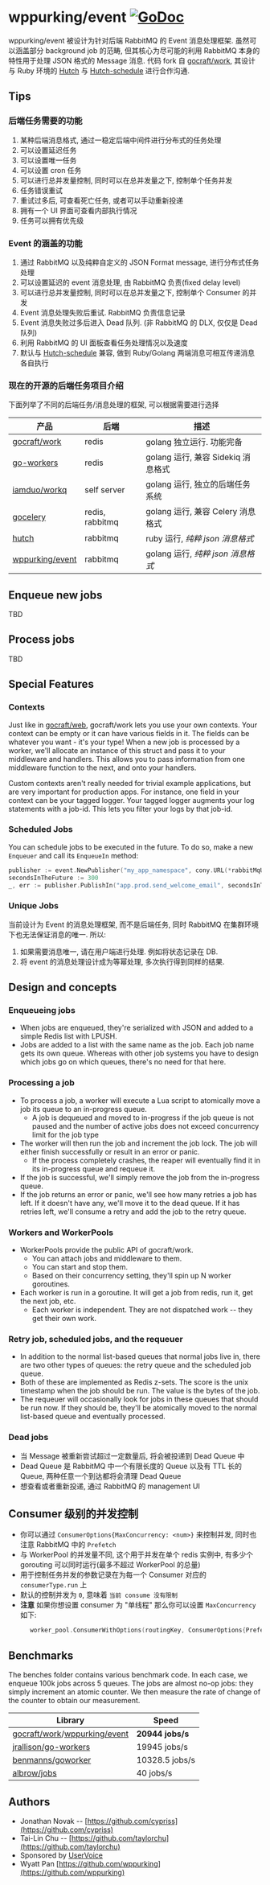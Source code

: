 # wppurking/event [![GoDoc](https://godoc.org/github.com/wppurking/event?status.png)](https://godoc.org/github.com/wppurking/event)

wppurking/event 被设计为针对后端 RabbitMQ 的 Event 消息处理框架. 虽然可以涵盖部分 background job 的范畴, 
但其核心为尽可能的利用 RabbitMQ 本身的特性用于处理 JSON 格式的 Message 消息. 代码 fork 自 [gocraft/work](https://github.com/gocraft/work),
其设计与 Ruby 环境的 [Hutch](https://github.com/gocardless/hutch) 与 [Hutch-schedule](https://github.com/wppurking/hutch-schedule) 进行合作沟通.

## Tips
### 后端任务需要的功能
1. 某种后端消息格式, 通过一稳定后端中间件进行分布式的任务处理
2. 可以设置延迟任务
3. 可以设置唯一任务
4. 可以设置 cron 任务
5. 可以进行总并发量控制, 同时可以在总并发量之下, 控制单个任务并发
6. 任务错误重试
7. 重试过多后, 可查看死亡任务, 或者可以手动重新投递
8. 拥有一个 UI 界面可查看内部执行情况
9. 任务可以拥有优先级

### Event 的涵盖的功能
1. 通过 RabbitMQ 以及纯粹自定义的 JSON Format message, 进行分布式任务处理
2. 可以设置延迟的 event 消息处理, 由 RabbitMQ 负责(fixed delay level)
3. 可以进行总并发量控制, 同时可以在总并发量之下, 控制单个 Consumer 的并发
4. Event 消息处理失败后重试. RabbitMQ 负责信息记录
5. Event 消息失败过多后进入 Dead 队列. (非 RabbitMQ 的 DLX, 仅仅是 Dead 队列)
6. 利用 RabbitMQ 的 UI 面板查看任务处理情况以及速度
7. 默认与 [Hutch-schedule](https://github.com/wppurking/hutch-schedule) 兼容, 做到 Ruby/Golang 两端消息可相互传递消息各自执行

### 现在的开源的后端任务项目介绍
下面列举了不同的后端任务/消息处理的框架, 可以根据需要进行选择
 
| 产品 | 后端 | 描述 |
| --- | --- | --- |
| [gocraft/work](https://github.com/gocraft/work) | redis | golang 独立运行. 功能完备 |
| [go-workers](https://github.com/jrallison/go-workers) | redis | golang 运行, 兼容 Sidekiq 消息格式 |
| [iamduo/workq](https://github.com/iamduo/workq)| self server | golang 运行, 独立的后端任务系统 |
| [gocelery](https://github.com/gocelery/gocelery) | redis, rabbitmq | golang 运行, 兼容 Celery 消息格式 |
| [hutch](https://github.com/gocardless/hutch) | rabbitmq | ruby 运行, *纯粹 json 消息格式* |
| [wppurking/event](https://github.com/wppurking/event) | rabbitmq | golang 运行, *纯粹 json 消息格式* |


## Enqueue new jobs
TBD

## Process jobs
TBD

## Special Features

### Contexts

Just like in [gocraft/web](https://www.github.com/gocraft/web), gocraft/work lets you use your own contexts. Your context can be empty or it can have various fields in it. The fields can be whatever you want - it's your type! When a new job is processed by a worker, we'll allocate an instance of this struct and pass it to your middleware and handlers. This allows you to pass information from one middleware function to the next, and onto your handlers.

Custom contexts aren't really needed for trivial example applications, but are very important for production apps. For instance, one field in your context can be your tagged logger. Your tagged logger augments your log statements with a job-id. This lets you filter your logs by that job-id.

### Scheduled Jobs

You can schedule jobs to be executed in the future. To do so, make a new ```Enqueuer``` and call its ```EnqueueIn``` method:

```go
publisher := event.NewPublisher("my_app_namespace", cony.URL(*rabbitMqURL))
secondsInTheFuture := 300
_, err := publisher.PublishIn("app.prod.send_welcome_email", secondsInTheFuture, event.Q{"address": "test@example.com"})
```

### Unique Jobs
当前设计为 Event 的消息处理框架, 而不是后端任务, 同时 RabbitMQ 在集群环境下也无法保证消息的唯一. 所以:
1. 如果需要消息唯一, 请在用户端进行处理. 例如将状态记录在 DB.
2. 将 event 的消息处理设计成为等幂处理, 多次执行得到同样的结果.

## Design and concepts

### Enqueueing jobs

* When jobs are enqueued, they're serialized with JSON and added to a simple Redis list with LPUSH.
* Jobs are added to a list with the same name as the job. Each job name gets its own queue. Whereas with other job systems you have to design which jobs go on which queues, there's no need for that here.

### Processing a job

* To process a job, a worker will execute a Lua script to atomically move a job its queue to an in-progress queue.
  * A job is dequeued and moved to in-progress if the job queue is not paused and the number of active jobs does not exceed concurrency limit for the job type 
* The worker will then run the job and increment the job lock. The job will either finish successfully or result in an error or panic.
  * If the process completely crashes, the reaper will eventually find it in its in-progress queue and requeue it.
* If the job is successful, we'll simply remove the job from the in-progress queue.
* If the job returns an error or panic, we'll see how many retries a job has left. If it doesn't have any, we'll move it to the dead queue. If it has retries left, we'll consume a retry and add the job to the retry queue. 

### Workers and WorkerPools

* WorkerPools provide the public API of gocraft/work.
  * You can attach jobs and middleware to them.
  * You can start and stop them.
  * Based on their concurrency setting, they'll spin up N worker goroutines.
* Each worker is run in a goroutine. It will get a job from redis, run it, get the next job, etc.
  * Each worker is independent. They are not dispatched work -- they get their own work.

### Retry job, scheduled jobs, and the requeuer

* In addition to the normal list-based queues that normal jobs live in, there are two other types of queues: the retry queue and the scheduled job queue.
* Both of these are implemented as Redis z-sets. The score is the unix timestamp when the job should be run. The value is the bytes of the job.
* The requeuer will occasionally look for jobs in these queues that should be run now. If they should be, they'll be atomically moved to the normal list-based queue and eventually processed.

### Dead jobs

* 当 Message 被重新尝试超过一定数量后, 将会被投递到 Dead Queue 中
* Dead Queue 是 RabbitMQ 中一个有限长度的 Queue 以及有 TTL 长的 Queue, 两种任意一个到达都将会清理 Dead Queue
* 想查看或者重新投递, 通过 RabbitMQ 的 management UI

## Consumer 级别的并发控制

* 你可以通过 `ConsumerOptions{MaxConcurrency: <num>}` 来控制并发, 同时也注意 RabbitMQ 中的 `Prefetch`
* 与 WorkerPool 的并发量不同, 这个用于并发在单个 redis 实例中, 有多少个 gorouting 可以同时运行(最多不超过 WorkerPool 的总量)
* 用于控制任务并发的参数记录在为每一个 Consumer 对应的 `consumerType.run` 上
* 默认的控制并发为 `0`, 意味着 `当前 consume 没有限制`
* **注意** 如果你想设置 consumer 为 "单线程" 那么你可以设置 `MaxConcurrency` 如下:
```go
      worker_pool.ConsumerWithOptions(routingKey, ConsumerOptions{Prefetch: 30, MaxConcurrency: 5}, (*Context).WorkFxn)
```

## Benchmarks

The benches folder contains various benchmark code. In each case, we enqueue 100k jobs across 5 queues. The jobs are almost no-op jobs: they simply increment an atomic counter. We then measure the rate of change of the counter to obtain our measurement.

| Library | Speed |
| --- | --- |
| [gocraft/work](https://www.github.com/gocraft/work)/[wppurking/event](https://github.com/wppurking/event) | **20944 jobs/s** |
| [jrallison/go-workers](https://www.github.com/jrallison/go-workers) | 19945 jobs/s |
| [benmanns/goworker](https://www.github.com/benmanns/goworker) | 10328.5 jobs/s |
| [albrow/jobs](https://www.github.com/albrow/jobs) | 40 jobs/s |


## Authors

* Jonathan Novak -- [https://github.com/cypriss](https://github.com/cypriss)
* Tai-Lin Chu -- [https://github.com/taylorchu](https://github.com/taylorchu)
* Sponsored by [UserVoice](https://eng.uservoice.com)
* Wyatt Pan [https://github.com/wppurking](https://github.com/wppurking)
